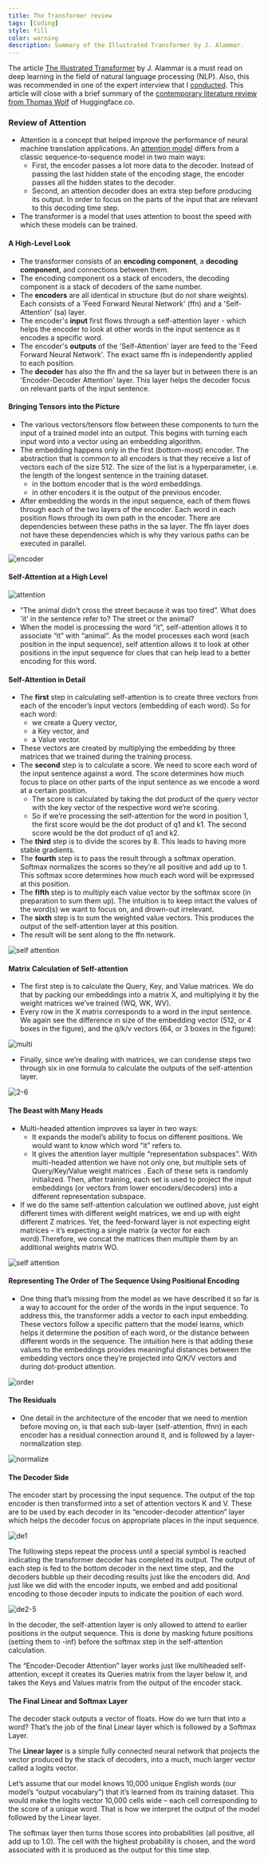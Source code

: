 ```yaml
---
title: The Transformer review
tags: [Coding]
style: fill
color: warning
description: Summary of the Illustrated Transformer by J. Alammar.
---
```


The article [The Illustrated Transformer](http://jalammar.github.io/illustrated-transformer/) by J. Alammar is a must read on deep learning in the field of natural language processing (NLP). Also, this was recommended in one of the expert interview that I [conducted](https://seduerr91.github.io/blog/experts). This article will close with a brief summary of the [contemporary literature review from Thomas Wolf](https://www.youtube.com/watch?v=G5lmya6eKtc&feature=youtu.be) of Huggingface.co.

### Review of Attention

- Attention is a concept that helped improve the performance of neural machine translation applications. An [attention model](https://jalammar.github.io/visualizing-neural-machine-translation-mechanics-of-seq2seq-models-with-attention/) differs from a classic sequence-to-sequence model in two main ways:
  - First, the encoder passes a lot more data to the decoder. Instead of passing the last hidden state of the encoding stage, the encoder passes all the hidden states to the decoder.
  - Second, an attention decoder does an extra step before producing its output. In order to focus on the parts of the input that are relevant to this decoding time step.
- The transformer is a model that uses attention to boost the speed with which these models can be trained.

#### A High-Level Look

- The transformer consists of an __encoding component__, a __decoding component__, and connections between them.
- The encoding component os a stack of encoders, the decoding component is a stack of decoders of the same number.
- The __encoders__ are all identical in structure (but do not share weights). Each consists of a 'Feed Forward Neural Network' (ffn) and a 'Self-Attention' (sa) layer.
- The encoder's __input__ first flows through a self-attention layer - which helps the encoder to look at other words in the input sentence as it encodes a specific word.
- The encoder's __outputs__ of the 'Self-Attention' layer are feed to the 'Feed Forward Neural Network'. The exact same ffn is independently applied to each position.
- The __decoder__ has also the ffn and the sa layer but in between there is an 'Encoder-Decoder Attention' layer. This layer helps the decoder focus on relevant parts of the input sentence.

#### Bringing Tensors into the Picture

- The various vectors/tensors flow between these components to turn the input of a trained model into an output. This begins with turning each input word into a vector using an embedding algorithm.
- The embedding happens only in the first (bottom-most) encoder. The abstraction that is common to all encoders is that they receive a list of vectors each of the size 512. The size of the list is a hyperparameter, i.e. the length of the longest sentence in the training dataset.
  - in the bottom encoder that is the word embeddings.
  - in other encoders it is the output of the previous encoder.
- After embedding the words in the input sequence, each of them flows through each of the two layers of the encoder. Each word in each position flows through its own path in the encoder. There are dependencies between these paths in the sa layer. The ffn layer does not have these dependencies which is why they various paths can be executed in parallel.

![encoder](http://jalammar.github.io/images/t/encoder_with_tensors_2.png)

#### Self-Attention at a High Level

![attention](http://jalammar.github.io/images/t/transformer_self-attention_visualization.png)

- ”The animal didn't cross the street because it was too tired”. What does 'it' in the sentence refer to? The street or the animal?
- When the model is processing the word “it”, self-attention allows it to associate “it” with “animal”. As the model processes each word (each position in the input sequence), self attention allows it to look at other positions in the input sequence for clues that can help lead to a better encoding for this word.

#### Self-Attention in Detail

- The __first__ step in calculating self-attention is to create three vectors from each of the encoder’s input vectors (embedding of each word). So for each word:
  - we create a Query vector,
  - a Key vector, and
  - a Value vector.
- These vectors are created by multiplying the embedding by three matrices that we trained during the training process.
- The __second__ step is to calculate a score. We need to score each word of the input sentence against a word. The score determines how much focus to place on other parts of the input sentence as we encode a word at a certain position.
  - The score is calculated by taking the dot product of the query vector with the key vector of the respective word we’re scoring.
  - So if we’re processing the self-attention for the word in position 1, the first score would be the dot product of q1 and k1. The second score would be the dot product of q1 and k2.
- The __third__ step is to divide the scores by 8. This leads to having more stable gradients.
- The __fourth__ step is to pass the result through a softmax operation. Softmax normalizes the scores so they’re all positive and add up to 1. This softmax score determines how much each word will be expressed at this position.
- The __fifth__ step is  to multiply each value vector by the softmax score (in preparation to sum them up). The intuition is to keep intact the values of the word(s) we want to focus on, and drown-out irrelevant.
- The __sixth__ step is to sum the weighted value vectors. This produces the output of the self-attention layer at this position.
- The result will be sent along to the ffn network.

![self attention](http://jalammar.github.io/images/t/self-attention-output.png)

#### Matrix Calculation of Self-attention

- The first step is to calculate the Query, Key, and Value matrices. We do that by packing our embeddings into a matrix X, and multiplying it by the weight matrices we’ve trained (WQ, WK, WV).
- Every row in the X matrix corresponds to a word in the input sentence. We again see the difference in size of the embedding vector (512, or 4 boxes in the figure), and the q/k/v vectors (64, or 3 boxes in the figure):

![multi](http://jalammar.github.io/images/t/self-attention-matrix-calculation.png)

- Finally, since we’re dealing with matrices, we can condense steps two through six in one formula to calculate the outputs of the self-attention layer.

![2-6](http://jalammar.github.io/images/t/self-attention-matrix-calculation-2.png)

#### The Beast with Many Heads

- Multi-headed attention improves sa layer in two ways:
  - It expands the model’s ability to focus on different positions. We would want to know which word “it” refers to.
  - It gives the attention layer multiple “representation subspaces”. With multi-headed attention we have not only one, but multiple sets of Query/Key/Value weight matrices . Each of these sets is randomly initialized. Then, after training, each set is used to project the input embeddings (or vectors from lower encoders/decoders) into a different representation subspace.
- If we do the same self-attention calculation we outlined above, just eight different times with different weight matrices, we end up with eight different Z matrices. Yet, the feed-forward layer is not expecting eight matrices – it’s expecting a single matrix (a vector for each word).Therefore, we concat the matrices then multiple them by an additional weights matrix WO.

![self attention](http://jalammar.github.io/images/t/transformer_multi-headed_self-attention-recap.png)

#### Representing The Order of The Sequence Using Positional Encoding

- One thing that’s missing from the model as we have described it so far is a way to account for the order of the words in the input sequence. To address this, the transformer adds a vector to each input embedding. These vectors follow a specific pattern that the model learns, which helps it determine the position of each word, or the distance between different words in the sequence. The intuition here is that adding these values to the embeddings provides meaningful distances between the embedding vectors once they’re projected into Q/K/V vectors and during dot-product attention.

![order](http://jalammar.github.io/images/t/transformer_positional_encoding_vectors.png)

#### The Residuals

- One detail in the architecture of the encoder that we need to mention before moving on, is that each sub-layer (self-attention, ffnn) in each encoder has a residual connection around it, and is followed by a layer-normalization step.

![normalize](http://jalammar.github.io/images/t/transformer_resideual_layer_norm.png)

#### The Decoder Side

The encoder start by processing the input sequence. The output of the top encoder is then transformed into a set of attention vectors K and V. These are to be used by each decoder in its “encoder-decoder attention” layer which helps the decoder focus on appropriate places in the input sequence.

![de1](http://jalammar.github.io/images/t/transformer_decoding_1.gif)

The following steps repeat the process until a special symbol is reached indicating the transformer decoder has completed its output. The output of each step is fed to the bottom decoder in the next time step, and the decoders bubble up their decoding results just like the encoders did. And just like we did with the encoder inputs, we embed and add positional encoding to those decoder inputs to indicate the position of each word.

![de2-5](http://jalammar.github.io/images/t/transformer_decoding_2.gif)

In the decoder, the self-attention layer is only allowed to attend to earlier positions in the output sequence. This is done by masking future positions (setting them to -inf) before the softmax step in the self-attention calculation.

The “Encoder-Decoder Attention” layer works just like multiheaded self-attention, except it creates its Queries matrix from the layer below it, and takes the Keys and Values matrix from the output of the encoder stack.

#### The Final Linear and Softmax Layer

The decoder stack outputs a vector of floats. How do we turn that into a word? That’s the job of the final Linear layer which is followed by a Softmax Layer.

The __Linear layer__ is a simple fully connected neural network that projects the vector produced by the stack of decoders, into a much, much larger vector called a logits vector.

Let’s assume that our model knows 10,000 unique English words (our model’s “output vocabulary”) that it’s learned from its training dataset. This would make the logits vector 10,000 cells wide – each cell corresponding to the score of a unique word. That is how we interpret the output of the model followed by the Linear layer.

The softmax layer then turns those scores into probabilities (all positive, all add up to 1.0). The cell with the highest probability is chosen, and the word associated with it is produced as the output for this time step.
